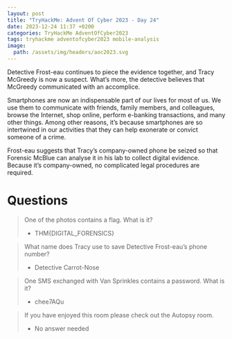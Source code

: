 ```yaml
---
layout: post
title: "TryHackMe: Advent Of Cyber 2023 - Day 24"
date: 2023-12-24 11:37 +0200
categories: TryHackMe AdventOfCyber2023
tags: tryhackme adventofcyber2023 mobile-analysis
image:
  path: /assets/img/headers/aoc2023.svg
---
```


Detective Frost-eau continues to piece the evidence together, and Tracy McGreedy is now a suspect. What’s more, the detective believes that McGreedy communicated with an accomplice.

Smartphones are now an indispensable part of our lives for most of us. We use them to communicate with friends, family members, and colleagues, browse the Internet, shop online, perform e-banking transactions, and many other things. Among other reasons, it’s because smartphones are so intertwined in our activities that they can help exonerate or convict someone of a crime.

Frost-eau suggests that Tracy’s company-owned phone be seized so that Forensic McBlue can analyse it in his lab to collect digital evidence. Because it’s company-owned, no complicated legal procedures are required.

# Questions

> One of the photos contains a flag. What is it?
>- THM{DIGITAL_FORENSICS}

> What name does Tracy use to save Detective Frost-eau’s phone number?
>- Detective Carrot-Nose

> One SMS exchanged with Van Sprinkles contains a password. What is it?
>- chee7AQu

> If you have enjoyed this room please check out the Autopsy room.
>- No answer needed